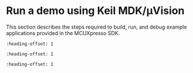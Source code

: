 # Run a demo using Keil MDK/μVision

This section describes the steps required to build, run, and debug example applications provided in the MCUXpresso SDK.


```{include} ../topics/install_cmsis_device_pack.md
:heading-offset: 1
```

```{include} ../topics/build_an_example_application_001.md
:heading-offset: 1
```

```{include} ../topics/run_an_example_application_002.md
:heading-offset: 1
```

